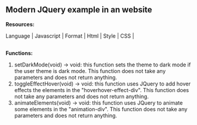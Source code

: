 ﻿## Modern JQuery example in an website

**Resources:**

Language | Javascript |
Format | Html |
Style |  CSS |

##

**Functions:**

 1. setDarkMode(void) -> void: this function sets the theme to dark mode if the user theme is dark mode. This function does not take any parameters and does not return anything.
 2.  toggleEffectHover(void) -> void: this function uses JQuery to add hover effects the elements in the "hoverhover-effect-div". This function does not take any parameters and does not return anything.
 3. animateElements(void) -> void: this function uses JQuery to animate some elements in the "animation-div". This function does not take any parameters and does not return anything.

